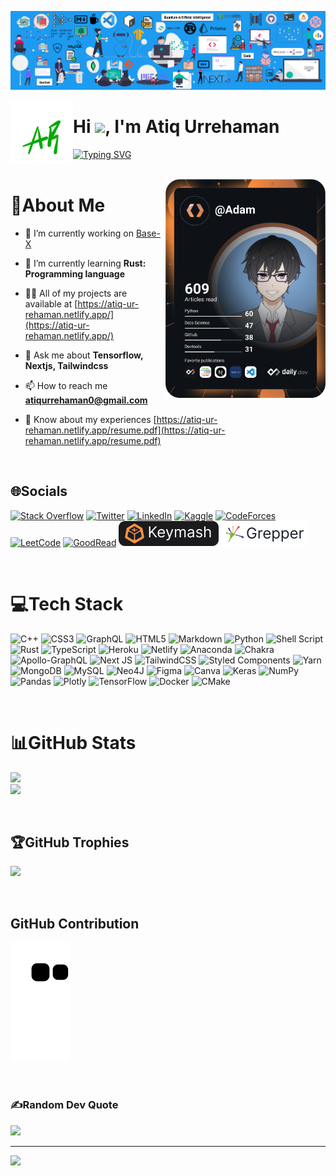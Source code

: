 ![MasterHead](./assets/banner.png)

<a href="https://atiq-ur-rehaman.netlify.app/" target="_blank"><img src="./assets/logo.png" width=100 align="left"></a>

<h1 align="left">Hi <span><img src="https://c.tenor.com/Wx9IEmZZXSoAAAAi/hi.gif" width="30"></span>, I'm Atiq Urrehaman</h1>

[![Typing SVG](https://readme-typing-svg.herokuapp.com?duration=5500&color=C9D1D9&width=500&lines=Quantum+Artificial+Intelligence+Enthusiast+;Artificial+Intelligence+Student;Competitive+Programmer;Researcher;Web+Developer;Polyglot+Programmer;Pythoneer;Rustacean)](https://git.io/typing-svg)
<br/>
<br/>

<a align="right" href="https://app.daily.dev/Adam"><img align="right" src="https://github.com/Adam-Al-Rahman/Adam-Al-Rahman/blob/master/devcard.svg" width="256" alt="Adam Al-Rahman's Dev Card"/></a>

# 💫About Me

- 🔭 I’m currently working on [Base-X](https://github.com/Adam-Al-Rahman/base-x#readme)

- 🌱 I’m currently learning **Rust: Programming language**

- 👨‍💻 All of my projects are available at [https://atiq-ur-rehaman.netlify.app/](https://atiq-ur-rehaman.netlify.app/)

- 💬 Ask me about **Tensorflow, Nextjs, Tailwindcss**

- 📫 How to reach me **atiqurrehaman0@gmail.com**

- 📄 Know about my experiences [https://atiq-ur-rehaman.netlify.app/resume.pdf](https://atiq-ur-rehaman.netlify.app/resume.pdf)

<br/>

## 🌐Socials

[![Stack Overflow](https://img.shields.io/badge/-Stackoverflow-FE7A16?logo=stack-overflow&logoColor=white)](https://stackoverflow.com/users/14925917) [![Twitter](https://img.shields.io/badge/Twitter-%231DA1F2.svg?logo=Twitter&logoColor=white)](https://twitter.com/@atiq_urrehaman) [![LinkedIn](https://img.shields.io/badge/linkedin-%230077B5.svg?style=for-the-badge&logo=linkedin&logoColor=white)](https://www.linkedin.com/in/atiq-urrehaman/) [![Kaggle](https://img.shields.io/badge/Kaggle-20BEFF?style=for-the-badge&logo=Kaggle&logoColor=white)](https://kaggle.com/adamalrahman) [![CodeForces](https://img.shields.io/badge/Codeforces-445f9d?style=for-the-badge&logo=Codeforces&logoColor=white)](https://codeforces.com/profile/_adam_) [![LeetCode](https://img.shields.io/badge/LeetCode-000000?style=for-the-badge&logo=LeetCode&logoColor=#d16c06)](https://leetcode.com/Adam_Al-Rahman/) [![GoodRead](https://img.shields.io/badge/Goodreads-372213?style=for-the-badge&logo=goodreads&logoColor=white)](https://www.goodreads.com/user/show/146301062-adam-al-rahman) [![Keymash](./assets/keymash.svg)](https://keymash.io/profile/Adam-9705/) [![Grepper](./assets/grepper.svg)](https://www.codegrepper.com/profile/adam-alrahman)

<br/>

# 💻Tech Stack

![C++](https://img.shields.io/badge/c++-%2300599C.svg?style=flat&logo=c%2B%2B&logoColor=white) ![CSS3](https://img.shields.io/badge/css3-%231572B6.svg?style=flat&logo=css3&logoColor=white) ![GraphQL](https://img.shields.io/badge/-GraphQL-E10098?style=flat&logo=graphql&logoColor=white) ![HTML5](https://img.shields.io/badge/html5-%23E34F26.svg?style=flat&logo=html5&logoColor=white) ![Markdown](https://img.shields.io/badge/markdown-%23000000.svg?style=flat&logo=markdown&logoColor=white) ![Python](https://img.shields.io/badge/python-3670A0?style=flat&logo=python&logoColor=ffdd54) ![Shell Script](https://img.shields.io/badge/shell_script-%23121011.svg?style=flat&logo=gnu-bash&logoColor=white) ![Rust](https://img.shields.io/badge/rust-%23000000.svg?style=flat&logo=rust&logoColor=white) ![TypeScript](https://img.shields.io/badge/typescript-%23007ACC.svg?style=flat&logo=typescript&logoColor=white) ![Heroku](https://img.shields.io/badge/heroku-%23430098.svg?style=flat&logo=heroku&logoColor=white) ![Netlify](https://img.shields.io/badge/netlify-%23000000.svg?style=flat&logo=netlify&logoColor=#00C7B7) ![Anaconda](https://img.shields.io/badge/Anaconda-%2344A833.svg?style=flat&logo=anaconda&logoColor=white) ![Chakra](https://img.shields.io/badge/chakra-%234ED1C5.svg?style=flat&logo=chakraui&logoColor=white) ![Apollo-GraphQL](https://img.shields.io/badge/-ApolloGraphQL-311C87?style=flat&logo=apollo-graphql) ![Next JS](https://img.shields.io/badge/Next-black?style=flat&logo=next.js&logoColor=white) ![TailwindCSS](https://img.shields.io/badge/tailwindcss-%2338B2AC.svg?style=flat&logo=tailwind-css&logoColor=white) ![Styled Components](https://img.shields.io/badge/styled--components-DB7093?style=flat&logo=styled-components&logoColor=white) ![Yarn](https://img.shields.io/badge/yarn-%232C8EBB.svg?style=flat&logo=yarn&logoColor=white) ![MongoDB](https://img.shields.io/badge/MongoDB-%234ea94b.svg?style=flat&logo=mongodb&logoColor=white) ![MySQL](https://img.shields.io/badge/mysql-%2300f.svg?style=flat&logo=mysql&logoColor=white) ![Neo4J](https://img.shields.io/badge/Neo4j-008CC1?style=flat&logo=neo4j&logoColor=white) ![Figma](https://img.shields.io/badge/figma-%23F24E1E.svg?style=flat&logo=figma&logoColor=white) ![Canva](https://img.shields.io/badge/Canva-%2300C4CC.svg?style=flat&logo=Canva&logoColor=white) ![Keras](https://img.shields.io/badge/Keras-%23D00000.svg?style=flat&logo=Keras&logoColor=white) ![NumPy](https://img.shields.io/badge/numpy-%23013243.svg?style=flat&logo=numpy&logoColor=white) ![Pandas](https://img.shields.io/badge/pandas-%23150458.svg?style=flat&logo=pandas&logoColor=white) ![Plotly](https://img.shields.io/badge/Plotly-%233F4F75.svg?style=flat&logo=plotly&logoColor=white) ![TensorFlow](https://img.shields.io/badge/TensorFlow-%23FF6F00.svg?style=flat&logo=TensorFlow&logoColor=white) ![Docker](https://img.shields.io/badge/docker-%230db7ed.svg?style=flat&logo=docker&logoColor=white) ![CMake](https://img.shields.io/badge/CMake-%23008FBA.svg?style=flat&logo=cmake&logoColor=white)

<br/>

# 📊GitHub Stats

![](https://github-readme-stats.vercel.app/api?username=Adam-Al-Rahman&theme=radical&hide_border=false&include_all_commits=false&count_private=true)<br/>
![](https://github-readme-streak-stats.herokuapp.com/?user=Adam-Al-Rahman&theme=radical&hide_border=false)<br/>

<br/>

## 🏆GitHub Trophies

![](https://github-profile-trophy.vercel.app/?username=Adam-Al-Rahman&theme=radical&no-frame=false&no-bg=false&margin-w=4)

<br/>

## GitHub Contribution

![GitHub Contribution](https://github.com/Adam-Al-Rahman/Adam-Al-Rahman/blob/output/github-contribution-grid-snake.svg)

<br/>

### ✍️Random Dev Quote

![](https://quotes-github-readme.vercel.app/api?type=horizontal&theme=radical)

---

[![](https://visitcount.itsvg.in/api?id=Adam-Al-Rahman&icon=0&color=0)](https://visitcount.itsvg.in)
